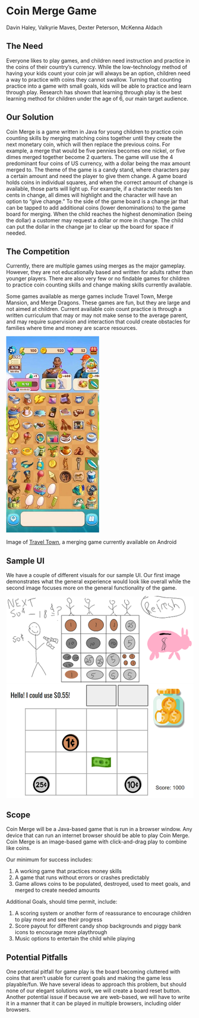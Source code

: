 Coin Merge Game
===============
Davin Haley, Valkyrie Maves, Dexter Peterson, McKenna Aldach

The Need
--------
Everyone likes to play games, and children need instruction and practice in the coins of their country’s currency.  While the low-technology method of having your kids count your coin jar will always be an option, children need a way to practice with coins they cannot swallow.
Turning that counting practice into a game with small goals, kids will be able to practice and learn through play. Research has shown that learning through play is the best learning method for children under the age of 6, our main target audience.

Our Solution
------------
Coin Merge is a game written in Java for young children to practice coin counting skills by merging matching coins together until they create the next monetary coin, which will then replace the previous coins.  For example, a merge that would be five pennies becomes one nickel, or five dimes merged together become 2 quarters.
The game will use the 4 predominant four coins of US currency, with a dollar being the max amount merged to.  The theme of the game is a candy stand, where characters pay a certain amount and need the player to give them change.  A game board holds coins in individual squares, and when the correct amount of change is available, those parts will light up.  For example, if a character needs ten cents in change, all dimes will highlight and the character will have an option to “give change.” To the side of the game board is a change jar that can be tapped to add additional coins (lower denominations) to the game board for merging. When the child reaches the highest denomination (being the dollar) a customer may request a dollar or more in change. The child can put the dollar in the change jar to clear up the board for space if needed.

The Competition
---------------
Currently, there are multiple games using merges as the major gameplay.  However, they are not educationally based and written for adults rather than younger players.  There are also very few or no findable games for children to practice coin counting skills and change making skills currently available.

Some games available as merge games include Travel Town, Merge Mansion, and Merge Dragons.  These games are fun, but they are large and not aimed at children.  Current available coin count practice is through a written curriculum that may or may not make sense to the average parent, and may require supervision and interaction that could create obstacles for families where time and money are scarce resources.

![Alt: Image of Travel Town](coinMergeProject/public/images/TravelTown.jpg)

Image of [Travel Town](https://play.google.com/store/apps/details?id=io.randomco.travel&hl=en_US&gl=US), a merging game currently available on Android

Sample UI
---------
We have a couple of different visuals for our sample UI. Our first image demonstrates what the general experience would look like overall while the second image focuses more on the general functionality of the game.

![Alt: First Sample UI](coinMergeProject/public/images/startingUI.png)
![Alt: Second Sample UI](coinMergeProject/public/images/startingUI2.PNG)

Scope
-----
Coin Merge will be a Java-based game that is run in a browser window.  Any device that can run an internet browser should be able to play Coin Merge.  Coin Merge is an image-based game with click-and-drag play to combine like coins.

Our minimum for success includes:
<ol>
<li>A working game that practices money skills</li>
<li>A game that runs without errors or crashes predictably</li>
<li>Game allows coins to be populated, destroyed, used to meet goals, and merged to create needed amounts</li>
</ol>

Additional Goals, should time permit, include:
<ol>
<li>A scoring system or another form of reassurance to encourage children to play more and see their progress</li>
<li>Score payout for different candy shop backgrounds and piggy bank icons to encourage more playthrough</li>
<li>Music options to entertain the child while playing</li>
</ol>

Potential Pitfalls
------------------
One potential pitfall for game play is the board becoming cluttered with coins that aren’t usable for current goals and making the game less playable/fun.  We have several ideas to approach this problem, but should none of our elegant solutions work, we will create a board reset button.
Another potential issue if because we are web-based, we will have to write it in a manner that it can be played in multiple browsers, including older browsers.
